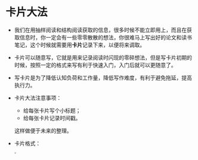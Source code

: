 # 卡片大法

- 我们在用抽样阅读和结构阅读获取的信息，很多时候不能立即用上，而且在获取信息时，你一定会有一些零零散散的想法，你很难马上写出好的论文和读书笔记，这个时候就需要用**卡片**记录下来，以便将来调取。

- 卡片可以随意写，它就是用来记录阅读时闪现的零碎想法，但是写卡片初期的时候，按照一定的格式来写有利于快速入门，入门后就可以更随意了。

- 写卡片是为了降低认知负荷和工作量，降低写作难度，有利于避免拖延，提高执行力。

- 卡片大法注意事项：

  - 给每张卡片写个小标题；
  - 给每张卡片记录时间戳。

  这样做便于未来的整理。

- 卡片格式：

  <img src="C:\Users\123\Pictures\Screenshots\屏幕截图(44).png" style="zoom:25%;" />


